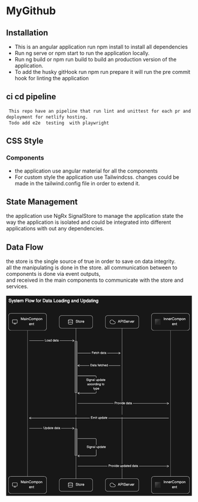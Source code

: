 # MyGithub

## Installation
 * This is an  angular application run npm install to install all dependencies
 * Run ng serve or npm start to run the application locally.
 * Run ng build or npm run build to build an production version of the application.
 * To add the husky gitHook run  npm run prepare it will run the pre  commit hook for linting the application

 ## ci cd pipeline
     This repo have an pipeline that run lint and unittest for each pr and deployment for netlify hosting.
     Todo add e2e  testing  with playwright
## CSS Style
###  Components
* the application use angular material for all the components
* For custom style  the application use Tailwindcss. changes could be made in the tailwind.config file in order to extend it.

## State Management
 the application use NgRx SignalStore to manage the application state the  way the application is isolated and  could be integrated into different applications with out any dependencies.

## Data Flow
 the store is the single source of true in order to save on data integrity.\
 all the manipulating is done in the store.
 all communication between to components is done via event outputs,\
 and received in the main components to communicate with the store and services.\
 <br/>
 ![alt text](https://github.com/jonmargolin/mygithub/blob/main/flow.png?raw=true)

      

 


